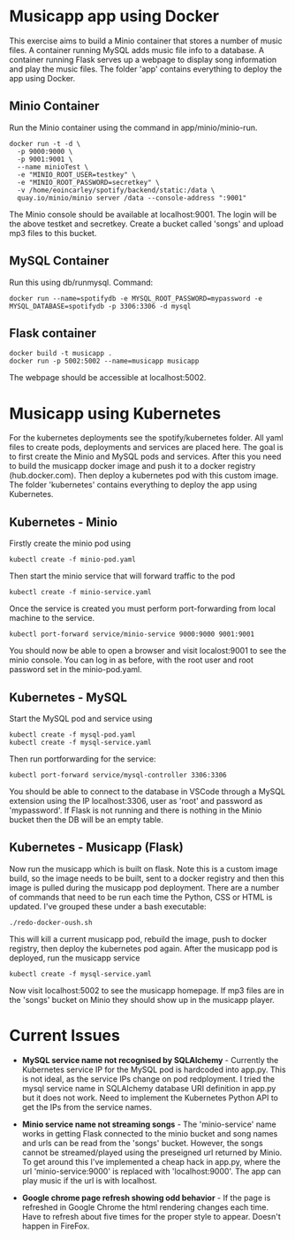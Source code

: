 # Musicapp app using Docker

This exercise aims to build a Minio container that stores a number of music files. A container
running MySQL adds music file info to a database. A container running Flask serves up a webpage
to display song information and play the music files. The folder 'app' contains everything to
deploy the app using Docker. 

## Minio Container
Run the Minio container using the command in app/minio/minio-run. 

```
docker run -t -d \
  -p 9000:9000 \
  -p 9001:9001 \
  --name minioTest \
  -e "MINIO_ROOT_USER=testkey" \
  -e "MINIO_ROOT_PASSWORD=secretkey" \
  -v /home/eoincarley/spotify/backend/static:/data \
  quay.io/minio/minio server /data --console-address ":9001"
```

The Minio console should be available at localhost:9001. The login will be the above testket and secretkey. Create a bucket called 'songs' and upload mp3 files to this bucket.

## MySQL Container
Run this using db/runmysql. Command:

```
docker run --name=spotifydb -e MYSQL_ROOT_PASSWORD=mypassword -e MYSQL_DATABASE=spotifydb -p 3306:3306 -d mysql 
```

## Flask container
```
docker build -t musicapp .
docker run -p 5002:5002 --name=musicapp musicapp
```
The webpage should be accessible at localhost:5002. 

# Musicapp using Kubernetes

For the kubernetes deployments see the spotify/kubernetes folder. All yaml files to create pods, deployments and services are placed here. The goal is to first create the Minio and MySQL pods and services. After this you need to build the musicapp docker image and push it to a docker registry (hub.docker.com). Then deploy a kubernetes pod with this custom image. The folder 'kubernetes' contains everything to
deploy the app using Kubernetes.

## Kubernetes - Minio
Firstly create the minio pod using
```
kubectl create -f minio-pod.yaml
```
Then start the minio service that will forward traffic to the pod
```
kubectl create -f minio-service.yaml
```
Once the service is created you must perform port-forwarding from local machine to the service.
```
kubectl port-forward service/minio-service 9000:9000 9001:9001
```
You should now be able to open a browser and visit localost:9001 to see the minio console. You can log in as before, with the root user and root password set in the minio-pod.yaml.

## Kubernetes - MySQL

Start the MySQL pod and service using

```
kubectl create -f mysql-pod.yaml
kubectl create -f mysql-service.yaml
```
Then run portforwarding for the service:
```
kubectl port-forward service/mysql-controller 3306:3306
```
You should be able to connect to the database in VSCode through a MySQL extension using the IP localhost:3306, user as 'root' and password as 'mypassword'. If Flask is not running and there is nothing in the Minio bucket then the DB will be an empty table.

## Kubernetes - Musicapp (Flask)

Now run the musicapp which is built on flask. Note this is a custom image build, so the image needs to be built, sent to a docker registry and then this image is pulled during the musicapp pod deployment. There are a number of commands that need to be run each time the Python, CSS or HTML is updated. I've grouped these under a bash executable:

```
./redo-docker-oush.sh
```

This will kill a current musicapp pod, rebuild the image, push to docker registry, then deploy the kubernetes pod again. After the musicapp pod is deployed, run the musicapp service

```
kubectl create -f mysql-service.yaml
```

Now visit localhost:5002 to see the musicapp homepage. If mp3 files are in the 'songs' bucket on Minio they should show up in the musicapp player.

# Current Issues

* **MySQL service name not recognised by SQLAlchemy** - Currently the Kubernetes service IP for the MySQL pod is hardcoded into app.py. This is not ideal, as the service IPs change on pod redployment. I tried the mysql service name in SQLAlchemy database URI definition in app.py but it does not work. Need to implement the Kubernetes Python API to get the IPs from the service names.

* **Minio service name not streaming songs** - The 'minio-service' name works in getting Flask connected to the minio bucket and song names and urls can be read from the 'songs' bucket. However, the songs cannot be streamed/played using the preseigned url returned by Minio. To get around this I've implemented a cheap hack in app.py, where the url 'minio-service:9000' is replaced with 'localhost:9000'. The app can play music if the url is with localhost.

* **Google chrome page refresh showing odd behavior** - If the page is refreshed in Google Chrome the html rendering changes each time. Have to refresh about five times for the proper style to appear. Doesn't happen in FireFox.